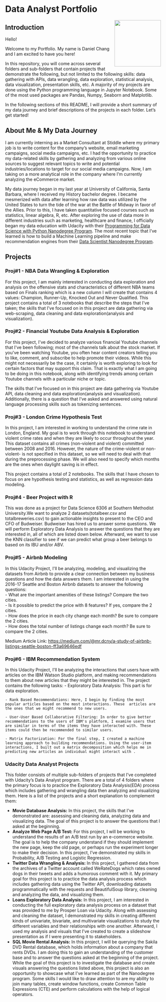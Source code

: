 # Data Analyst Portfolio
<img align ="right" width="150" height="150" src="https://user-images.githubusercontent.com/92649864/160303115-d50e6e48-5061-4221-b063-2afd0263ac26.png">

## Introduction
Hello!

Welcome to my Portfolio. My name is Daniel Chang and I am excited to have you here!

In this repository, you will come across several folders and sub-folders that contain projects that demonstrate the following, but not limited to the following skills: data gathering with APIs, data wrangling, data exploration, statistical analysis, data visualization, presentation skills, etc. A majority of my projects are done using the Python programming language in Jupyter Notebook. Some of the most used packages are Pandas, Numpy, Seaborn and Matplotlib.

In the following sections of this README, I will provide a short summary of my data journey and brief descriptions of the projects in each folder. Let’s get started!

## About Me & My Data Journey
I am currently interning as a Market Consultant at Stiddle where my primary job is to write content for the company’s website, email marketing campaigns, social media campaigns, etc. I had the opportunity to practice my data-related skills by gathering and analyzing from various online sources to suggest relevant topics to write and potential industries/locations to target for our social media campaigns. Now, I am taking on a more analytical role in the company where I’m currently analyzing the eCommerce market.

My data journey began in my last year at University of California, Santa Barbara, where I received my History bachelor degree. I became mesmerized with data after learning how raw data was utilized by the United States to turn the tide of the war at the Battle of Midway in favor of the Allies. Prior to this, I have taken quantitative focused courses such as statistics, linear algebra, R, etc. After exploring the use of data more in different industries such as marketing, healthcare and finance, I officially began my data education with Udacity with their [Programming for Data Science with Python Nanodegree Program](https://www.udacity.com/course/programming-for-data-science-nanodegree--nd104). The most recent topic that I’ve learned is how to build a Machine Learning pipeline and make recommendation engines from their [Data Scientist Nanodegree Program](https://www.udacity.com/course/data-scientist-nanodegree--nd025).

## Projects
### Proj#1 - NBA Data Wrangling & Exploration
For this project, I am mainly interested in conducting data exploration and analysis on the offensive stats and characteristics of different NBA teams based on Finals ranking which is a new column I will create that contains 4 values: Champion, Runner-Up, Knocked Out and Never Qualified. This project contains a total of 3 notebooks that describe the steps that I’ve taken; the skills that I’ve focused on in this project are data gathering via web-scraping, data cleaning and data exploration(analysis and visualization).

### Proj#2 - Financial Youtube Data Analysis & Exploration
For this project, I've decided to analyze various financial Youtube channels that I've been following; most of the channels talk about the stock market. If you've been watching Youtube, you often hear content creators telling you to like, comment, and subscribe to help promote their videos. While this might not necessarily be the case, it certainly is worth exploring to look for certain factors that may support this claim. That is exactly what I am going to be doing in this notebook, along with identifying trends among certain Youtube channels with a particular niche or topic.

The skills that I’ve focused on in this project are data gathering via Youtube API, data cleaning and data exploration(analysis and visualization). Additionally, there is a question that I’ve asked and answered using natural language processing skills such as tokenizing sentences.

### Proj#3 - London Crime Hypothesis Test
In this project, I am interested in working to understand the crime rate in London, England. My goal is to work through this notebook to understand violent crime rates and when they are likely to occur throughout the year. This dataset contains all crimes (non-violent and violent) committed between 2008 and 2016. However, the nature of the crime-violent or non-violent- is not specified in this dataset, so we will need to deal with that during the preprocessing phase. We will also need to specify which months are the ones when daylight saving is in effect.

This project contains a total of 2 notebooks. The skills that I have chosen to focus on are hypothesis testing and statistics, as well as regression data modeling.

### Proj#4 - Beer Project with R
This was done as a project for Data Science 6306 at Southern Methodist University.We want to analyze 2 datasets(totalbeer.csv and totalbreweries.csv) to gain actionable insights to present to the CEO and CFO of Budweiser. Budweiser has hired us to answer some questions. We will perform Exploratory Data Analysis to answer the questions that they are interested in, all of which are listed down below. Afterward, we want to use the KNN classifier to see if we can predict what group a beer belongs to based on its IBU and/or ABV.  

### Proj#5 - Airbnb Modeling
In this Udacity Project, I'll be analyzing, modeling, and visualizing the datasets from Airbnb to provide a clear connection between my business questions and how the data answers them. I am interested in using the 2016-17 Seattle and Boston Airbnb datasets to answer the following questions: <br>
    - What are the important amenities of these listings? Compare the two cities. <br>
    - Is it possible to predict the price with 8 features? If yes, compare the 2 cities. <br>
    - How does the price in each city change each month? Be sure to compare the 2 cities. <br>
    - How does the total number of listings change each month? Be sure to compare the 2 cities.
    <br>

Medium Article Link: https://medium.com/@mr.dcny/a-study-of-airbnb-listings-seattle-boston-ff3a69646edf

### Proj#6 - IBM Recommendation System
In this Udacity Project, I'll be analyzing the interactions that users have with articles on the IBM Watson Studio platform, and making recommendations to them about new articles that they might be interested in.
The project contains the following tasks:
    - Exploratory Data Analysis: This part is for data exploration.

    - Rank Based Recommendations: Here, I begin by finding the most popular articles based on the most interactions. These  articles are the ones that we might recommend to new users.

    - User-User Based Collaborative Filtering: In order to give better recommendations to the users of IBM's platform, I examine users that are similar in terms of the items they have interacted with. These items could then be recommended to similar users.

    - Matrix Factorization: For the final step, I created a machine learning approach to building recommendations. Using the user-item interactions, I built out a matrix decomposition which helps me in predicting new articles an individual might interact with .

### Udacity Data Analyst Projects
This folder consists of multiple sub-folders of projects that I’ve completed with Udacity’s Data Analyst program. There are a total of 4 folders where the primary focus is to practice the Exploratory Data Analysis(EDA) process which includes gathering and wrangling data then analyzing and visualizing them. Here is a list of the projects and a short explanation to complement them:
- **Movie Database Analysis:** In this project, the skills that I’ve demonstrated are: assessing and cleaning data, analyzing data and visualizing data. The goal of this project is to answer the questions that I asked at the beginning.
- **Analyze Web Page A/B Test:** For this project, I will be working to understand the results of an A/B test run by an e-commerce website. The goal is  to help the company understand if they should implement the new page, keep the old page, or perhaps run the experiment longer to make their decision. In this project, I’ve demonstrated my skills in Probability, A/B Testing and Logistic Regression.
- **Twitter Data Wrangling & Analysis:** In this project, I gathered data from the archives of a Twitter account called WeRateDogs which rates owned dogs in their tweets and adds a humorous comment with it. My primary goal for this project is to practice the data analysis process which includes gathering data using the Twitter API, downloading datasets programmatically with the requests and BeautifulSoup library, cleaning and analyzing the data, and visualizing them.
- **Loans Exploratory Data Analysis:** In this project, I am interested in conducting the full exploratory data analysis process on a dataset that was provided to me by Prosper Loan via Udacity. Along with assessing and cleaning the dataset, I demonstrated my skills in creating different kinds of univariate, bivariate, and multivariate visualizations to study the different variables and their relationships with one another. Afterward, I used my analysis and visuals that I’ve created to create a slideshow presentation as if I were presenting it to stakeholders.
- **SQL Movie Rental Analysis:** In this project, I will be querying the Sakila DVD Rental database, which holds information about a company that rents DVDs. I am doing this to gain an understanding of the customer base and to answer the questions asked at the beginning of the project. While the goal of this project is to investigate the database and create visuals answering the questions listed above, this project is also an opportunity to showcase what I've learned as part of the Nanodegree program. Some skills I would like to draw attention to are my ability to join many tables, create window functions, create Common Table Expressions (CTE) and perform calculations with the help of logical operators.

